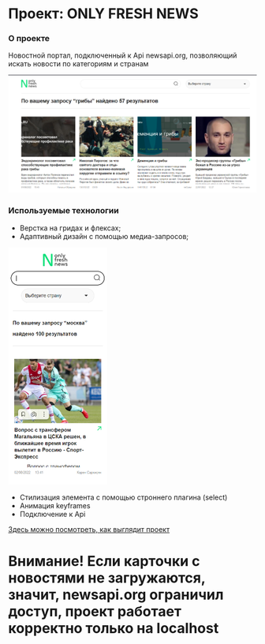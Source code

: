 # Проект: ONLY FRESH NEWS

### О проекте

Новостной портал, подключенный к Api newsapi.org, позволяющий искать новости по категориям и странам

<div id="header" align="left">
  <img src="images\github\2022-08-05_00-28-43.png" width="600"/>
</div>

### Используемые технологии

- Верстка на гридах и флексах;
- Адаптивный дизайн с помощью медиа-запросов;
<div id="header" align="left">
  <img src="images\github\2022-08-05_00-31-13.png" width="200"/>
</div>

- Стилизация элемента с помощью строннего плагина (select)
- Анимация keyframes
- Подключение к Api

[Здесь можно посмотреть, как выглядит проект](https://elenasharnina.github.io/NEWS/)

# Внимание! Если карточки с новостями не загружаются, значит, newsapi.org ограничил доступ, проект работает корректно только на localhost

